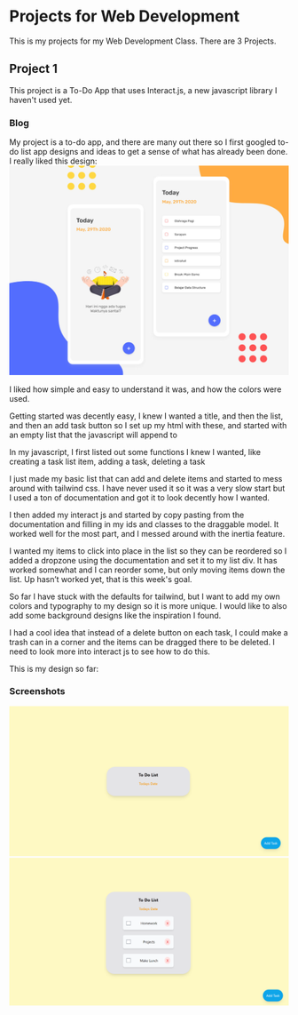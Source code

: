 
# Projects for Web Development

This is my projects for my Web Development Class. There are 3 Projects.


## Project 1

This project is a To-Do App that uses Interact.js, a new javascript library I haven't used yet. 

### Blog

My project is a to-do app, and there are many out there so I first googled to-do list app designs and ideas to get a sense of what has already been done. 
I really liked this design:
![App Screenshot](/project1/images/ToDoInspiration.png)

I liked how simple and easy to understand it was, and how the colors were used. 

Getting started was decently easy, I knew I wanted a title, and then the list, and then an add task button so I set up my html with these, and started with an empty list that the javascript will append to

In my javascript, I first listed out some functions I knew I wanted, like creating a task list item, adding a task, deleting a task

I just made my basic list that can add and delete items and started to mess around with tailwind css. I have never used it so it was a very slow start but I used a ton of documentation and got it to look decently how I wanted.

I then added my interact js and started by copy pasting from the documentation and filling in my ids and classes to the draggable model. It worked well for the most part, and I messed around with the inertia feature. 

I wanted my items to click into place in the list so they can be reordered so I added a dropzone using the documentation and set it to my list div. It has worked somewhat and I can reorder some, but only moving items down the list. Up hasn’t worked yet, that is this week's goal. 

So far I have stuck with the defaults for tailwind, but I want to add my own colors and typography to my design so it is more unique. I would like to also add some background designs like the inspiration I found.

I had a cool idea that instead of a delete button on each task, I could make a trash can in a corner and the items can be dragged there to be deleted. I need to look more into interact js to see how to do this.

This is my design so far:

### Screenshots

![App Screenshot](/project1/images/Progress1.png)
![App Screenshot](/project1/images/Progress2.png)


